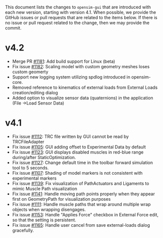 This document lists the changes to `opensim-gui` that are
introduced with each new version, starting with version 4.1. When possible, we provide the
GitHub issues or pull requests that
are related to the items below. If there is no issue or pull
request related to the change, then we may provide the commit.

v4.2
====
- Merge PR [#1181](https://github.com/opensim-org/opensim-gui/pull/1181): Add build support for Linux (beta)
- Fix issue [#1182](https://github.com/opensim-org/opensim-gui/issues/1182): Scaling model with custom geometry meshes loses custom geomerty
- Support new logging system utilizing spdlog introduced in opensim-core.
- Removed reference to kinematics of external loads from External Loads creation/editing dialog
- Added option to visualize sensor data (quaternions) in the application (File ->Load Sensor Data)


v4.1
====
- Fix issue [#1112](https://github.com/opensim-org/opensim-gui/issues/1112): TRC file written by GUI cannot be read by TRCFileAdapter
- Fix issue [#1105](https://github.com/opensim-org/opensim-gui/issues/1105): GUI adding offset to Experimental Data by default
- Fix issue [#1123](https://github.com/opensim-org/opensim-gui/issues/1123): GUI displays disabled muscles in red-blue range during/after StaticOptimization.
- Fix issue [#1127](https://github.com/opensim-org/opensim-gui/issues/1127): Change default time in the toolbar forward simulation tool to 5 seconds. 
- Fix issue [#1107](https://github.com/opensim-org/opensim-gui/issues/1107): Shading of model markers is not consistent with experimental markers
- Fix issue [#1139](https://github.com/opensim-org/opensim-gui/issues/1139): Fix visualization of PathActuators and Ligaments to mimic Muscle Path visualization
- Fix issue [#1141](https://github.com/opensim-org/opensim-gui/issues/1141): Handle moving path points properly when they appear first on GeometryPath for visualization purposes
- Fix issue [#1111](https://github.com/opensim-org/opensim-gui/issues/1111): Handle muscle paths that wrap around multiple wrap objects when wrapping disengages.
- Fix issue [#1153](https://github.com/opensim-org/opensim-gui/issues/1153): Handle "Applies Force" checkbox in External Force edit, so that the setting is persistent.
- Fix issue [#1165](https://github.com/opensim-org/opensim-gui/issues/1165): Handle user cancel from save external-loads dialog gracefully.

